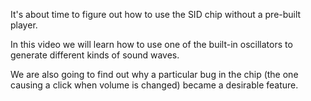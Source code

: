 It's about time to figure out how to use the SID chip without a pre-built player.

In this video we will learn how to use one of the built-in oscillators to generate different kinds of sound waves.

We are also going to find out why a particular bug in the chip (the one causing a click when volume is changed) became a desirable feature.